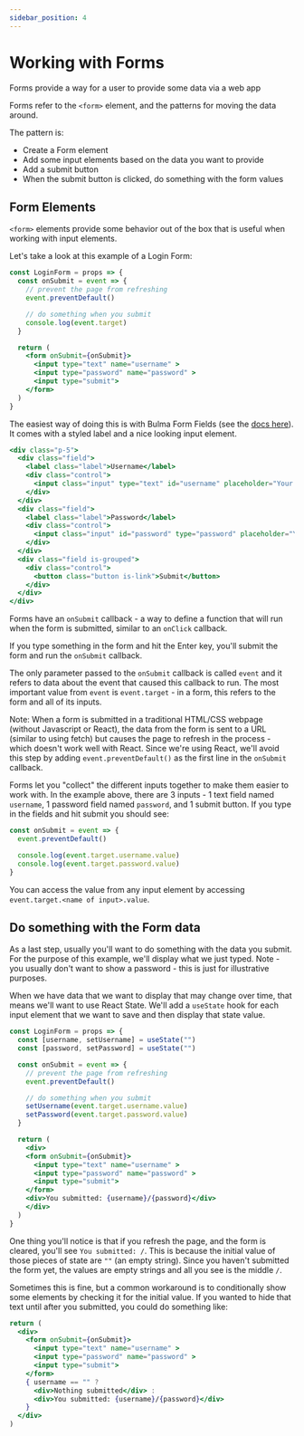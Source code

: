 ```yaml
---
sidebar_position: 4
---
```


# Working with Forms

Forms provide a way for a user to provide some data via a web app

Forms refer to the `<form>` element, and the patterns for moving the data around.

The pattern is:
* Create a Form element
* Add some input elements based on the data you want to provide
* Add a submit button
* When the submit button is clicked, do something with the form values

## Form Elements

`<form>` elements provide some behavior out of the box that is useful when working with input elements.

Let's take a look at this example of a Login Form:

```jsx
const LoginForm = props => {
  const onSubmit = event => {
    // prevent the page from refreshing
    event.preventDefault()

    // do something when you submit
    console.log(event.target)
  }

  return (
    <form onSubmit={onSubmit}>
      <input type="text" name="username" >
      <input type="password" name="password" >
      <input type="submit">
    </form>
  )
}
```

The easiest way of doing this is with Bulma Form Fields (see the [docs here](https://bulma.io/documentation/form/general/)). It comes with a styled label and a nice looking input element.

```jsx
<div class="p-5">
  <div class="field">
    <label class="label">Username</label>
    <div class="control">
      <input class="input" type="text" id="username" placeholder="Your username...">
    </div>
  </div>
  <div class="field">
    <label class="label">Password</label>
    <div class="control">
      <input class="input" id="password" type="password" placeholder="Your password...">
    </div>
  </div>
  <div class="field is-grouped">
    <div class="control">
      <button class="button is-link">Submit</button>
    </div>
  </div>
</div>
```

Forms have an `onSubmit` callback - a way to define a function that will run when the form is submitted, similar to an `onClick` callback.

If you type something in the form and hit the Enter key, you'll submit the form and run the `onSubmit` callback.

The only parameter passed to the `onSubmit` callback is called `event` and it refers to data about the event that caused this callback to run. The most important value from `event` is `event.target` - in a form, this refers to the form and all of its inputs.

Note: When a form is submitted in a traditional HTML/CSS webpage (without Javascript or React), the data from the form is sent to a URL (similar to using fetch) but causes the page to refresh in the process - which doesn't work well with React. Since we're using React, we'll avoid this step by adding `event.preventDefault()` as the first line in the `onSubmit` callback.

Forms let you "collect" the different inputs together to make them easier to work with. In the example above, there are 3 inputs - 1 text field named `username`, 1 password field named `password`, and 1 submit button. If you type in the fields and hit submit you should see:

```js
const onSubmit = event => {
  event.preventDefault()

  console.log(event.target.username.value)
  console.log(event.target.password.value)
}
```

You can access the value from any input element by accessing `event.target.<name of input>.value`.

## Do something with the Form data

As a last step, usually you'll want to do something with the data you submit. For the purpose of this example, we'll display what we just typed. Note - you usually don't want to show a password - this is just for illustrative purposes.

When we have data that we want to display that may change over time, that means we'll want to use React State. We'll add a `useState` hook for each input element that we want to save and then display that state value.

```jsx
const LoginForm = props => {
  const [username, setUsername] = useState("")
  const [password, setPassword] = useState("")

  const onSubmit = event => {
    // prevent the page from refreshing
    event.preventDefault()

    // do something when you submit
    setUsername(event.target.username.value)
    setPassword(event.target.password.value)
  }

  return (
    <div>
    <form onSubmit={onSubmit}>
      <input type="text" name="username" >
      <input type="password" name="password" >
      <input type="submit">
    </form>
    <div>You submitted: {username}/{password}</div>
    </div>
  )
}
```

One thing you'll notice is that if you refresh the page, and the form is cleared, you'll see `You submitted: /`. This is because the initial value of those pieces of state are `""` (an empty string). Since you haven't submitted the form yet, the values are empty strings and all you see is the middle `/`.

Sometimes this is fine, but a common workaround is to conditionally show some elements by checking it for the initial value. If you wanted to hide that text until after you submitted, you could do something like:

```jsx
return (
  <div>
    <form onSubmit={onSubmit}>
      <input type="text" name="username" >
      <input type="password" name="password" >
      <input type="submit">
    </form>
    { username == "" ?
      <div>Nothing submitted</div> :
      <div>You submitted: {username}/{password}</div>
    }
  </div>
)
```
